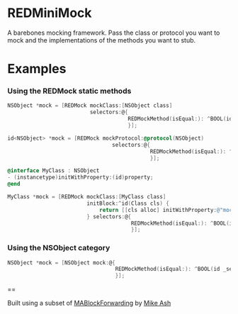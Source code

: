 # REDMiniMock

A barebones mocking framework. Pass the class or protocol you want to mock and the implementations of the methods you want to stub.

# Examples

### Using the REDMock static methods

```objectivec
NSObject *mock = [REDMock mockClass:[NSObject class]
                          selectors:@{
                                      REDMockMethod(isEqual:): ^BOOL(id _self, id obj) { return YES; }
                                      }];
```

```objectivec
id<NSObject> *mock = [REDMock mockProtocol:@protocol(NSObject)
                                 selectors:@{
                                             REDMockMethod(isEqual:): ^BOOL(id _self, id obj) { return YES; }
                                             }];
```

```objectivec
@interface MyClass : NSObject
- (instancetype)initWithProperty:(id)property;
@end

MyClass *mock = [REDMock mockClass:[MyClass class]
                         initBlock:^id(Class cls) {
                             return [[cls alloc] initWithProperty:@"mock"];
                         } selectors:@{
                                       REDMockMethod(isEqual:): ^BOOL(id _self, id obj) { return YES; }
                                       }];
```

### Using the NSObject category

```objectivec
NSObject *mock = [NSObject mock:@{
                                  REDMockMethod(isEqual:): ^BOOL(id _self, id obj) { return YES; }
                                  }];
```

==

Built using a subset of [MABlockForwarding](https://github.com/mikeash/MABlockForwarding) by [Mike Ash](https://github.com/mikeash)

